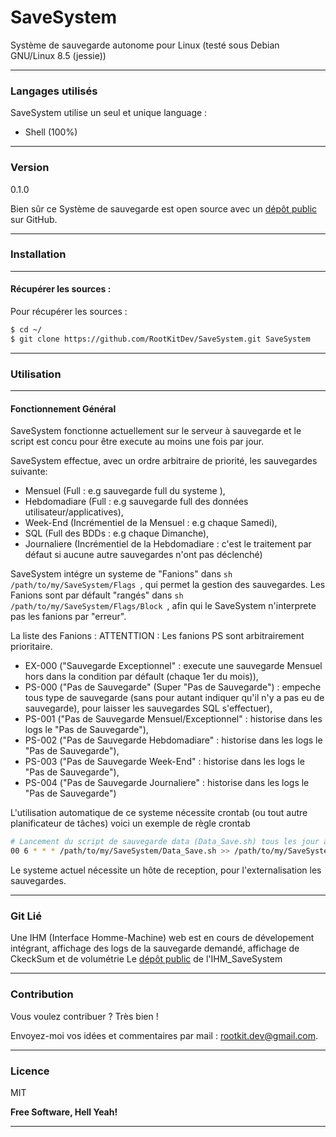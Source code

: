 # SaveSystem

Système de sauvegarde autonome pour Linux (testé sous Debian GNU/Linux 8.5 (jessie))

---
### Langages utilisés
SaveSystem utilise un seul et unique language :
 - Shell (100%)

---
### Version
0.1.0

Bien sûr ce Système de sauvegarde est open source avec un [dépôt public][save] sur GitHub.

---
### Installation

---
#### Récupérer les sources :
Pour récupérer les sources :
```sh
$ cd ~/
$ git clone https://github.com/RootKitDev/SaveSystem.git SaveSystem
```

---
### Utilisation

---
#### Fonctionnement Général
SaveSystem fonctionne actuellement sur le serveur à sauvegarde et le script est concu pour être
execute au moins une fois par jour.

SaveSystem effectue, avec un ordre arbitraire de priorité, les sauvegardes suivante:
 - Mensuel (Full : e.g sauvegarde full du systeme ),
 - Hebdomadiare (Full : e.g sauvegarde full des données utilisateur/applicatives),
 - Week-End (Incrémentiel de la Mensuel : e.g chaque Samedi),
 - SQL (Full des BDDs : e.g chaque Dimanche),
 - Journaliere (Incrémentiel de la Hebdomadiare : c'est le traitement par défaut si aucune autre sauvegardes n'ont pas déclenché)

SaveSystem intégre un systeme de "Fanions" dans ```sh /path/to/my/SaveSystem/Flags ```, qui permet la gestion des sauvegardes.
Les Fanions sont par défault "rangés" dans ```sh /path/to/my/SaveSystem/Flags/Block ```, afin qui le SaveSystem n'interprete pas les fanions par "erreur".

La liste des Fanions : 
ATTENTTION : Les fanions PS sont arbitrairement prioritaire.
 - EX-000 ("Sauvegarde Exceptionnel" : execute une sauvegarde Mensuel hors dans la condition par défault (chaque 1er du mois)),
 - PS-000 ("Pas de Sauvegarde" (Super "Pas de Sauvegarde") : empeche tous type de sauvegarde (sans pour autant indiquer qu'il n'y a pas eu de sauvegarde), pour laisser les sauvegardes SQL s'effectuer),
 - PS-001 ("Pas de Sauvegarde Mensuel/Exceptionnel" : historise dans les logs le "Pas de Sauvegarde"),
 - PS-002 ("Pas de Sauvegarde Hebdomadiare" : historise dans les logs le "Pas de Sauvegarde"),
 - PS-003 ("Pas de Sauvegarde Week-End" : historise dans les logs le "Pas de Sauvegarde"),
 - PS-004 ("Pas de Sauvegarde Journaliere" : historise dans les logs le "Pas de Sauvegarde")

L'utilisation automatique de ce systeme nécessite crontab (ou tout autre planificateur de tâches)
voici un exemple de règle crontab 

```sh
# Lancement du script de sauvegarde data (Data_Save.sh) tous les jour à 6h
00 6 * * * /path/to/my/SaveSystem/Data_Save.sh >> /path/to/my/SaveSystem/Logs.d/Cron.log 2>&1 
```

Le systeme actuel nécessite un hôte de reception, pour l'externalisation les sauvegardes.

---
### Git Lié
Une IHM (Interface Homme-Machine) web est en cours de dévelopement intégrant, affichage des logs de la sauvegarde demandé, affichage de CkeckSum et de volumétrie
Le [dépôt public][ihm] de l'IHM_SaveSystem

---
### Contribution

Vous voulez contribuer ? Très bien !

Envoyez-moi vos idées et commentaires par mail : <rootkit.dev@gmail.com>.

---
### Licence

MIT

**Free Software, Hell Yeah!**

---

[save]: <https://github.com/RootKitDev/SaveSystem>
[ihm]: <https://github.com/RootKitDev/IHM_SaveSystem>
